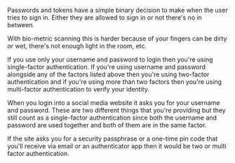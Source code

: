 Passwords and tokens have a simple binary decision to make when the user tries to sign in. Either they are allowed to sign in or not there's no in between.

With bio-metric scanning this is harder because of your fingers can be dirty or wet, there's not enough light in the room, etc.

If you use only your username and password to login then you're using single-factor authentication. If you're using username and password alongside any of the factors listed above then you're using two-factor authentication and if you're using more than two factors then you're using multi-factor authentication to verify your identity.

When you login into a social media website it asks you for your username and password. These are two different things that you're providing but they still count as a single-factor authentication since both the username and password are used together and both of them are in the same factor.

If the site asks you for a security passphrase or a one-time pin code that you'll receive via email or an authenticator app then it would be two or multi factor authentication.